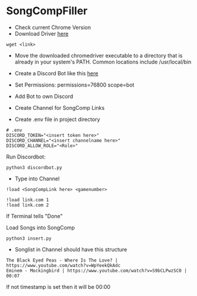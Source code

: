 # SongCompFiller

- Check current Chrome Version 
- Download Driver [here](https://googlechromelabs.github.io/chrome-for-testing/#stable)

```
wget <link>
```

- Move the downloaded chromedriver executable to a directory that is already in your system's PATH. Common locations include /usr/local/bin 

- Create a Discord Bot like this [here](https://realpython.com/how-to-make-a-discord-bot-python/#how-to-make-a-discord-bot-in-the-developer-portal)
- Set Permissions: permissions=76800 scope=bot
- Add Bot to own Discord

- Create Channel for SongComp Links

- Create .env file in project directory
```
# .env
DISCORD_TOKEN="<insert token here>"
DISCORD_CHANNEL="<insert channelname here>"
DISCORD_ALLOW_ROLE="<Role>"

```

Run Discordbot:
```
python3 discordbot.py
```

- Type into Channel
```
!load <SongCompLink here> <gamenumber>

!load link.com 1
!load link.com 2
```


If Terminal tells "Done" 

Load Songs into SongComp
```
python3 insert.py
```

- Songlist in Channel should have this structure
```
The Black Eyed Peas - Where Is The Love? | https://www.youtube.com/watch?v=WpYeekQkAdc
Eminem - Mockingbird | https://www.youtube.com/watch?v=S9bCLPwzSC0 | 00:07
```

If not timestamp is set then it will be 00:00